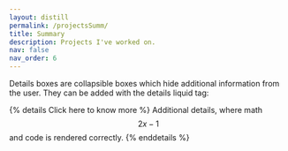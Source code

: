 ```yaml
---
layout: distill
permalink: /projectsSumm/
title: Summary
description: Projects I've worked on.
nav: false
nav_order: 6
---
```


Details boxes are collapsible boxes which hide additional information from the user. They can be added with the details liquid tag:

{% details Click here to know more %} Additional details, where math $$ 2x - 1 $$ and code is rendered correctly. {% enddetails %}